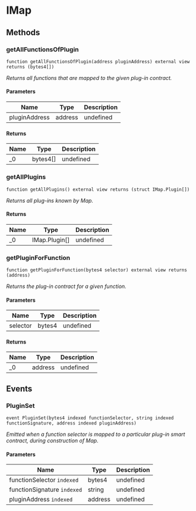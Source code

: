 # IMap









## Methods

### getAllFunctionsOfPlugin

```solidity
function getAllFunctionsOfPlugin(address pluginAddress) external view returns (bytes4[])
```



*Returns all functions that are mapped to the given plug-in contract.*

#### Parameters

| Name | Type | Description |
|---|---|---|
| pluginAddress | address | undefined |

#### Returns

| Name | Type | Description |
|---|---|---|
| _0 | bytes4[] | undefined |

### getAllPlugins

```solidity
function getAllPlugins() external view returns (struct IMap.Plugin[])
```



*Returns all plug-ins known by Map.*


#### Returns

| Name | Type | Description |
|---|---|---|
| _0 | IMap.Plugin[] | undefined |

### getPluginForFunction

```solidity
function getPluginForFunction(bytes4 selector) external view returns (address)
```



*Returns the plug-in contract for a given function.*

#### Parameters

| Name | Type | Description |
|---|---|---|
| selector | bytes4 | undefined |

#### Returns

| Name | Type | Description |
|---|---|---|
| _0 | address | undefined |



## Events

### PluginSet

```solidity
event PluginSet(bytes4 indexed functionSelector, string indexed functionSignature, address indexed pluginAddress)
```



*Emitted when a function selector is mapped to a particular plug-in smart contract, during construction of Map.*

#### Parameters

| Name | Type | Description |
|---|---|---|
| functionSelector `indexed` | bytes4 | undefined |
| functionSignature `indexed` | string | undefined |
| pluginAddress `indexed` | address | undefined |



